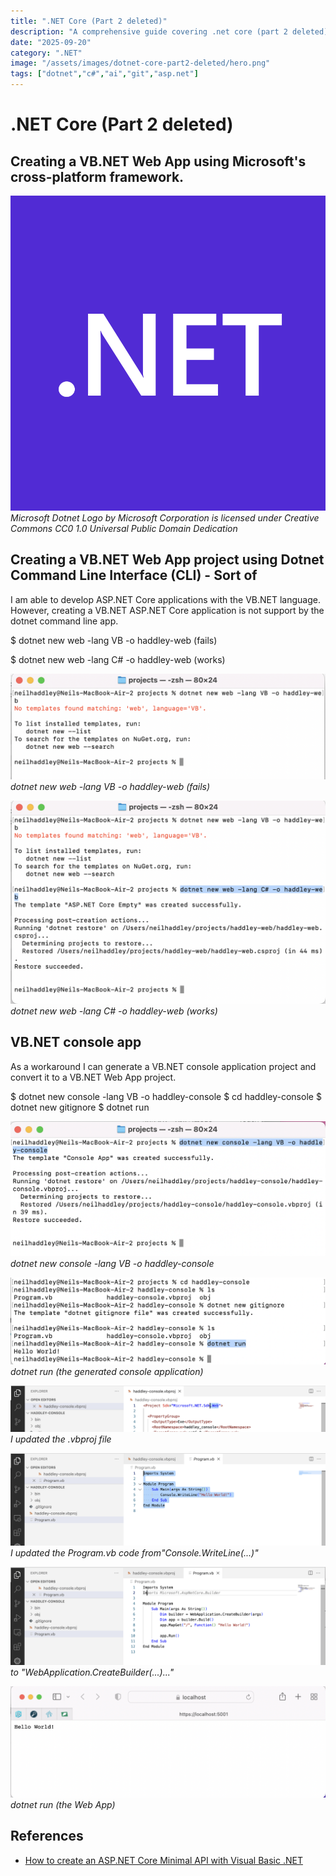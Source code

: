 ```yaml
---
title: ".NET Core (Part 2 deleted)"
description: "A comprehensive guide covering .net core (part 2 deleted)"
date: "2025-09-20"
category: ".NET"
image: "/assets/images/dotnet-core-part2-deleted/hero.png"
tags: ["dotnet","c#","ai","git","asp.net"]
---
```


# .NET Core (Part 2 deleted)

## Creating a VB.NET Web App using Microsoft's cross-platform framework.

![](/assets/images/dotnet-core-part2-deleted/net-logo.svg)
*Microsoft Dotnet Logo by Microsoft Corporation is licensed under Creative Commons CC0 1.0 Universal Public Domain Dedication*


## Creating a VB.NET Web App project using Dotnet Command Line Interface (CLI) - Sort of

I am able to develop ASP.NET Core applications with the VB.NET language. However, creating a VB.NET ASP.NET Core application is not support by the dotnet command line app.

$ dotnet new web -lang VB -o haddley-web (fails)

$ dotnet new web -lang C# -o haddley-web (works)

![](/assets/images/dotnet-core-part2-deleted/screen-shot-2023-03-15-at-2.05.08-pm-1148x386.png)
*dotnet new web -lang VB -o haddley-web (fails)*

![](/assets/images/dotnet-core-part2-deleted/screen-shot-2023-03-15-at-2.05.47-pm-1144x738.png)
*dotnet new web -lang C# -o haddley-web (works)*


## VB.NET console app

As a workaround I can generate a VB.NET console application project and convert it to a VB.NET Web App project.

$ dotnet new console -lang VB -o haddley-console
$ cd haddley-console
$ dotnet new gitignore
$ dotnet run

![](/assets/images/dotnet-core-part2-deleted/screen-shot-2023-03-15-at-2.21.39-pm-1138x488.png)
*dotnet new console -lang VB -o haddley-console*

![](/assets/images/dotnet-core-part2-deleted/screen-shot-2023-03-15-at-2.25.13-pm-1140x316.png)
*dotnet run (the generated console application)*

![](/assets/images/dotnet-core-part2-deleted/screen-shot-2023-03-15-at-2.34.56-pm-1536x225.png)
*I updated the .vbproj file*

![](/assets/images/dotnet-core-part2-deleted/screen-shot-2023-03-15-at-2.35.58-pm-1536x452.png)
*I updated the Program.vb code from"Console.WriteLine(...)"*

![](/assets/images/dotnet-core-part2-deleted/screen-shot-2023-03-15-at-2.36.42-pm-1536x477.png)
*to "WebApplication.CreateBuilder(...)..."*

![](/assets/images/dotnet-core-part2-deleted/screen-shot-2023-03-15-at-2.38.17-pm-1476x522.png)
*dotnet run (the Web App)*
## References

- [How to create an ASP.NET Core Minimal API with Visual Basic .NET](https://swimburger.net/blog/dotnet/create-an-aspdotnet-core-minimal-api-with-vbdotnet)

